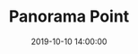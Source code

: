 ---
layout: highpoint
title: Panorama Point
location: Nebraska
category: highpoints
tag: Highpoints
tagline: 5,429 feet
name: nebraska_highpoint
files: 17
thumbnail: 10
date: 2019-10-10 14:00:00
---